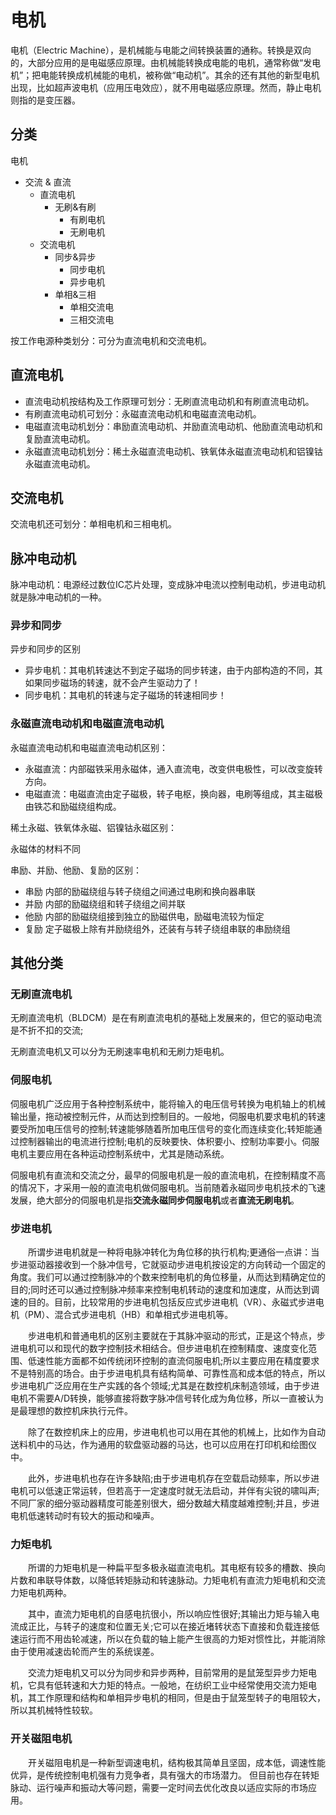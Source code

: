# 电机

电机（Electric Machine），是机械能与电能之间转换装置的通称。转换是双向的，大部分应用的是电磁感应原理。由机械能转换成电能的电机，通常称做“发电机”；把电能转换成机械能的电机，被称做“电动机”。其余的还有其他的新型电机出现，比如超声波电机（应用压电效应），就不用电磁感应原理。然而，静止电机则指的是变压器。

## 分类
电机 
- 交流 & 直流
    - 直流电机
        - 无刷&有刷
            - 有刷电机
            - 无刷电机
    - 交流电机
        - 同步&异步
            - 同步电机
            - 异步电机
        - 单相&三相
            - 单相交流电
            - 三相交流电


按工作电源种类划分：可分为直流电机和交流电机。
## 直流电机

- 直流电动机按结构及工作原理可划分：无刷直流电动机和有刷直流电动机。
- 有刷直流电动机可划分：永磁直流电动机和电磁直流电动机。
- 电磁直流电动机划分：串励直流电动机、并励直流电动机、他励直流电动机和复励直流电动机。
- 永磁直流电动机划分：稀土永磁直流电动机、铁氧体永磁直流电动机和铝镍钴永磁直流电动机。

## 交流电机
交流电机还可划分：单相电机和三相电机。
## 脉冲电动机
脉冲电动机：电源经过数位IC芯片处理，变成脉冲电流以控制电动机，步进电动机就是脉冲电动机的一种。
### 异步和同步
异步和同步的区别
- 异步电机：其电机转速达不到定子磁场的同步转速，由于内部构造的不同，其如果同步磁场的转速，就不会产生驱动力了！
- 同步电机：其电机的转速与定子磁场的转速相同步！

### 永磁直流电动机和电磁直流电动机
永磁直流电动机和电磁直流电动机区别：
- 永磁直流：内部磁铁采用永磁体，通入直流电，改变供电极性，可以改变旋转方向。
- 电磁直流：电磁直流由定子磁极，转子电枢，换向器，电刷等组成，其主磁极由铁芯和励磁绕组构成。


稀土永磁、铁氧体永磁、铝镍钴永磁区别：

永磁体的材料不同


串励、并励、他励、复励的区别：

- 串励 内部的励磁绕组与转子绕组之间通过电刷和换向器串联
- 并励 内部的励磁绕组和转子绕组之间并联
- 他励 内部的励磁绕组接到独立的励磁供电，励磁电流较为恒定
- 复励 定子磁极上除有并励绕组外，还装有与转子绕组串联的串励绕组


## 其他分类
### 无刷直流电机
无刷直流电机（BLDCM）是在有刷直流电机的基础上发展来的，但它的驱动电流是不折不扣的交流;

无刷直流电机又可以分为无刷速率电机和无刷力矩电机。

### 伺服电机
伺服电机广泛应用于各种控制系统中，能将输入的电压信号转换为电机轴上的机械输出量，拖动被控制元件，从而达到控制目的。一般地，伺服电机要求电机的转速要受所加电压信号的控制;转速能够随着所加电压信号的变化而连续变化;转矩能通过控制器输出的电流进行控制;电机的反映要快、体积要小、控制功率要小。伺服电机主要应用在各种运动控制系统中，尤其是随动系统。

伺服电机有直流和交流之分，最早的伺服电机是一般的直流电机，在控制精度不高的情况下，才采用一般的直流电机做伺服电机。当前随着永磁同步电机技术的飞速发展，绝大部分的伺服电机是指**交流永磁同步伺服电机**或者**直流无刷电机**。

### 步进电机



　　所谓步进电机就是一种将电脉冲转化为角位移的执行机构;更通俗一点讲：当步进驱动器接收到一个脉冲信号，它就驱动步进电机按设定的方向转动一个固定的角度。我们可以通过控制脉冲的个数来控制电机的角位移量，从而达到精确定位的目的;同时还可以通过控制脉冲频率来控制电机转动的速度和加速度，从而达到调速的目的。目前，比较常用的步进电机包括反应式步进电机（VR）、永磁式步进电机（PM）、混合式步进电机（HB）和单相式步进电机等。



　　步进电机和普通电机的区别主要就在于其脉冲驱动的形式，正是这个特点，步进电机可以和现代的数字控制技术相结合。但步进电机在控制精度、速度变化范围、低速性能方面都不如传统闭环控制的直流伺服电机;所以主要应用在精度要求不是特别高的场合。由于步进电机具有结构简单、可靠性高和成本低的特点，所以步进电机广泛应用在生产实践的各个领域;尤其是在数控机床制造领域，由于步进电机不需要A/D转换，能够直接将数字脉冲信号转化成为角位移，所以一直被认为是最理想的数控机床执行元件。



　　除了在数控机床上的应用，步进电机也可以用在其他的机械上，比如作为自动送料机中的马达，作为通用的软盘驱动器的马达，也可以应用在打印机和绘图仪中。



　　此外，步进电机也存在许多缺陷;由于步进电机存在空载启动频率，所以步进电机可以低速正常运转，但若高于一定速度时就无法启动，并伴有尖锐的啸叫声;不同厂家的细分驱动器精度可能差别很大，细分数越大精度越难控制;并且，步进电机低速转动时有较大的振动和噪声。



### 力矩电机



　　所谓的力矩电机是一种扁平型多极永磁直流电机。其电枢有较多的槽数、换向片数和串联导体数，以降低转矩脉动和转速脉动。力矩电机有直流力矩电机和交流力矩电机两种。



　　其中，直流力矩电机的自感电抗很小，所以响应性很好;其输出力矩与输入电流成正比，与转子的速度和位置无关;它可以在接近堵转状态下直接和负载连接低速运行而不用齿轮减速，所以在负载的轴上能产生很高的力矩对惯性比，并能消除由于使用减速齿轮而产生的系统误差。



　　交流力矩电机又可以分为同步和异步两种，目前常用的是鼠笼型异步力矩电机，它具有低转速和大力矩的特点。一般地，在纺织工业中经常使用交流力矩电机，其工作原理和结构和单相异步电机的相同，但是由于鼠笼型转子的电阻较大，所以其机械特性较软。



### 开关磁阻电机



　　开关磁阻电机是一种新型调速电机，结构极其简单且坚固，成本低，调速性能优异，是传统控制电机强有力竞争者，具有强大的市场潜力。 但目前也存在转矩脉动、运行噪声和振动大等问题，需要一定时间去优化改良以适应实际的市场应用。